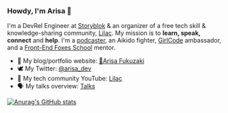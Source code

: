 ### Howdy, I'm Arisa 👋

I'm a DevRel Engineer at [Storyblok](https://www.storyblok.com/) & an organizer of a free tech skill & knowledge-sharing community, [Lilac](https://lilac.connpass.com/). My mission is to **learn, speak, connect** and **help**. I'm a [podcaster](https://open.spotify.com/show/5wfjNhjD24vDbkqS1pkzwd), an Aikido fighter, [GirlCode](https://www.girl-code.co.uk/) ambassador, and a [Front-End Foxes School](https://frontendfoxes.school/) mentor.

- 🌱 My blog/portfolio website: [🥑Arisa Fukuzaki](https://arisa-fukuzaki.dev/)
- 🕊 My Twitter: [@arisa_dev](https://twitter.com/arisa_dev)
- 👯 My tech community YouTube: [Lilac](https://www.youtube.com/channel/UC9Rh6NpYTVyaoraUmdqPZGA)
- 🗣 My talks overview: [Talks](https://arisa-fukuzaki.dev/talk/)

[![Anurag's GitHub stats](https://github-readme-stats.vercel.app/api?username=schabibi1)](https://github.com/schabibi1/github-readme-stats)

<!--
**schabibi1/schabibi1** is a ✨ _special_ ✨ repository because its `README.md` (this file) appears on your GitHub profile.

Here are some ideas to get you started:

- 🔭 I’m currently working on ...
- 🌱 I’m currently learning ...
- 👯 I’m looking to collaborate on ...
- 🤔 I’m looking for help with ...
- 💬 Ask me about ...
- 📫 How to reach me: ...
- 😄 Pronouns: ...
- ⚡ Fun fact: ...
-->
